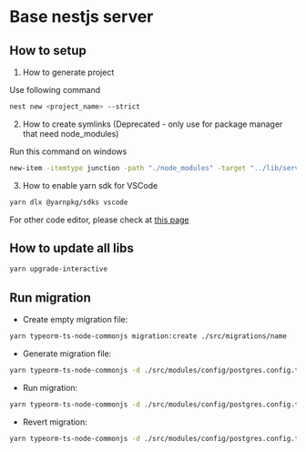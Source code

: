 # Base nestjs server

## How to setup

1. How to generate project

Use following command

```bash
nest new <project_name> --strict
```

2. How to create symlinks (Deprecated - only use for package manager that need node_modules)

Run this command on windows

```bash
new-item -itemtype junction -path "./node_modules" -target "../lib/server/node_modules"
```

3. How to enable yarn sdk for VSCode

```bash
yarn dlx @yarnpkg/sdks vscode
```

For other code editor, please check at [this page](https://yarnpkg.com/getting-started/editor-sdks#vscode)

## How to update all libs

```bash
yarn upgrade-interactive
```

## Run migration

- Create empty migration file:

```bash
yarn typeorm-ts-node-commonjs migration:create ./src/migrations/name
```

- Generate migration file:

```bash
yarn typeorm-ts-node-commonjs -d ./src/modules/config/postgres.config.ts migration:generate ./src/migrations/init_schema
```

- Run migration:

```bash
yarn typeorm-ts-node-commonjs -d ./src/modules/config/postgres.config.ts migration:run
```

- Revert migration:

```bash
yarn typeorm-ts-node-commonjs -d ./src/modules/config/postgres.config.ts migration:revert
```
